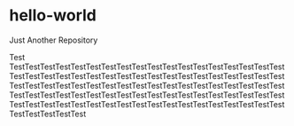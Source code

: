 # hello-world
Just Another Repository

Test TestTestTestTestTestTestTestTestTestTestTestTestTestTestTestTestTestTestTestTestTestTestTestTestTestTestTestTestTestTestTestTestTestTestTestTestTestTestTestTestTestTestTestTestTestTestTestTestTestTestTestTestTestTestTestTestTestTestTestTestTestTestTestTestTestTestTestTestTestTestTestTestTestTestTestTestTestTestTestTestTestTestTestTestTestTestTestTestTestTestTestTestTestTestTest
